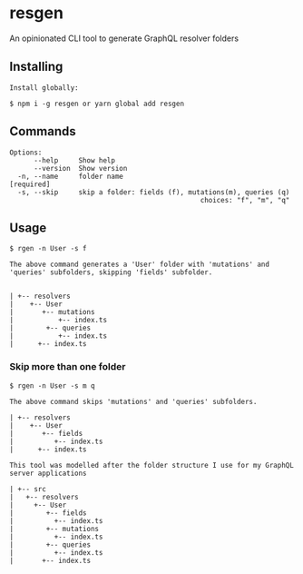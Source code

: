 # resgen

An opinionated CLI tool to generate GraphQL resolver folders

## Installing

```
Install globally:

$ npm i -g resgen or yarn global add resgen
```

## Commands

```
Options:
      --help     Show help
      --version  Show version
  -n, --name     folder name                                          [required]
  -s, --skip     skip a folder: fields (f), mutations(m), queries (q)
                                               choices: "f", "m", "q"
```

## Usage

```
$ rgen -n User -s f
```

```
The above command generates a 'User' folder with 'mutations' and 'queries' subfolders, skipping 'fields' subfolder.


| +-- resolvers
|    +-- User
|       +-- mutations
|           +-- index.ts
|        +-- queries
|           +-- index.ts
|      +-- index.ts

```

### Skip more than one folder

```
$ rgen -n User -s m q
```

```
The above command skips 'mutations' and 'queries' subfolders.

| +-- resolvers
|    +-- User
|       +-- fields
|          +-- index.ts
|      +-- index.ts

```

```
This tool was modelled after the folder structure I use for my GraphQL server applications

| +-- src
|   +-- resolvers
|     +-- User
|        +-- fields
|          +-- index.ts
|        +-- mutations
|          +-- index.ts
|        +-- queries
|          +-- index.ts
|       +-- index.ts

```
